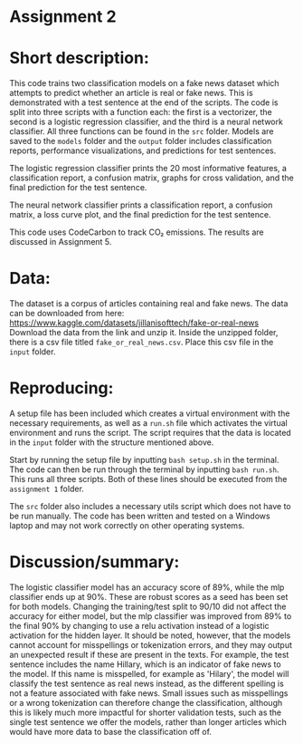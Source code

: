 # Assignment 2

# Short description:
This code trains two classification models on a fake news dataset which attempts to predict whether an article is real or fake news. This is demonstrated with a test sentence at the end of the scripts. The code is split into three scripts with a function each: the first is a vectorizer, the second is a logistic regression classifier, and the third is a neural network classifier. All three functions can be found in the ```src``` folder. Models are saved to the ```models``` folder and the ```output``` folder includes classification reports, performance visualizations, and predictions for test sentences.

The logistic regression classifier prints the 20 most informative features, a classification report, a confusion matrix, graphs for cross validation, and the final prediction for the test sentence.

The neural network classifier prints a classification report, a confusion matrix, a loss curve plot, and the final prediction for the test sentence.

This code uses CodeCarbon to track CO₂ emissions. The results are discussed in Assignment 5.

# Data:
The dataset is a corpus of articles containing real and fake news.
The data can be downloaded from here: https://www.kaggle.com/datasets/jillanisofttech/fake-or-real-news
Download the data from the link and unzip it. Inside the unzipped folder, there is a csv file titled ```fake_or_real_news.csv```. Place this csv file in the ```input``` folder.

# Reproducing:
A setup file has been included which creates a virtual environment with the necessary requirements, as well as a ```run.sh``` file which activates the virtual environment and runs the script. The script requires that the data is located in the ```input``` folder with the structure mentioned above. 

Start by running the setup file by inputting ```bash setup.sh``` in the terminal. 
The code can then be run through the terminal by inputting ```bash run.sh```. This runs all three scripts.
Both of these lines should be executed from the ```assignment 1``` folder.

The ```src``` folder also includes a necessary utils script which does not have to be run manually.
The code has been written and tested on a Windows laptop and may not work correctly on other operating systems.

# Discussion/summary:
The logistic classifier model has an accuracy score of 89%, while the mlp classifier ends up at 90%. These are robust scores as a seed has been set for both models. Changing the training/test split to 90/10 did not affect the accuracy for either model, but the mlp classifier was improved from 89% to the final 90% by changing to use a relu activation instead of a logistic activation for the hidden layer. 
It should be noted, however, that the models cannot account for misspellings or tokenization errors, and they may output an unexpected result if these are present in the texts. For example, the test sentence includes the name Hillary, which is an indicator of fake news to the model. If this name is misspelled, for example as 'Hilary', the model will classify the test sentence as real news instead, as the different spelling is not a feature associated with fake news. Small issues such as misspellings or a wrong tokenization can therefore change the classification, although this is likely much more impactful for shorter validation tests, such as the single test sentence we offer the models, rather than longer articles which would have more data to base the classification off of. 